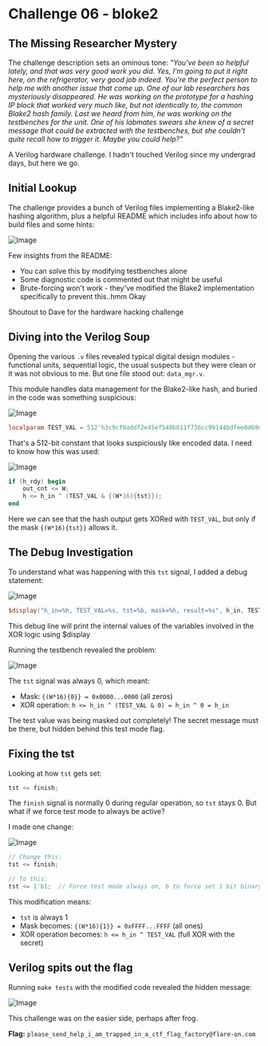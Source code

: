 # Challenge 06 - bloke2

## The Missing Researcher Mystery

The challenge description sets an ominous tone: *"You've been so helpful lately, and that was very good work you did. Yes, I'm going to put it right here, on the refrigerator, very good job indeed. You're the perfect person to help me with another issue that come up. One of our lab researchers has mysteriously disappeared. He was working on the prototype for a hashing IP block that worked very much like, but not identically to, the common Blake2 hash family. Last we heard from him, he was working on the testbenches for the unit. One of his labmates swears she knew of a secret message that could be extracted with the testbenches, but she couldn't quite recall how to trigger it. Maybe you could help?"*

A Verilog hardware challenge. I hadn't touched Verilog since my undergrad days, but here we go.

## Initial Lookup

The challenge provides a bunch of Verilog files implementing a Blake2-like hashing algorithm, plus a helpful README which includes info about how to build files and some hints:

![Image](https://github.com/user-attachments/assets/59b16aa8-9de9-4b2a-9be0-cf54864974d0)

Few insights from the README:
- You can solve this by modifying testbenches alone
- Some diagnostic code is commented out that might be useful
- Brute-forcing won't work - they've modified the Blake2 implementation specifically to prevent this..hmm Okay

Shoutout to Dave for the hardware hacking challenge

## Diving into the Verilog Soup

Opening the various `.v` files revealed typical digital design modules - functional units, sequential logic, the usual suspects but they were clean or it was not obvious to me. But one file stood out: `data_mgr.v`.

This module handles data management for the Blake2-like hash, and buried in the code was something suspicious:

![Image](https://github.com/user-attachments/assets/01a26796-9e23-4f2e-8d84-3f0951d6f46b)

```verilog
localparam TEST_VAL = 512'h3c9cf0addf2e45ef548b011f736cc99144bdfee0d69df4090c8a39c520e18ec3bdc1277aad1706f756affca41178dac066e4beb8ab7dd2d1402c4d624aaabe40;
```

That's a 512-bit constant that looks suspiciously like encoded data. I need to know how this was used:

![Image](https://github.com/user-attachments/assets/8ddfcee0-1e98-407e-9a82-48f3bda9e42a)

```verilog
if (h_rdy) begin
    out_cnt <= W;
    h <= h_in ^ (TEST_VAL & {(W*16){tst}});
end
```

Here we can see that the hash output gets XORed with `TEST_VAL`, but only if the mask `{(W*16){tst}}` allows it.

## The Debug Investigation

To understand what was happening with this `tst` signal, I added a debug statement:

![Image](https://github.com/user-attachments/assets/2515d1ef-d54c-40ba-853e-523e60bd6b6e)

```verilog
$display("h_in=%h, TEST_VAL=%s, tst=%b, mask=%h, result=%s", h_in, TEST_VAL, tst, {(W*16){tst}}, h);
```
This debug line will print the internal values of the variables involved in the XOR logic using $display

Running the testbench revealed the problem:

![Image](https://github.com/user-attachments/assets/6db0ee5a-7522-4603-bda3-29ced0fe8d89)

The `tst` signal was always 0, which meant:
- Mask: `{(W*16){0}} = 0x0000...0000` (all zeros)
- XOR operation: `h <= h_in ^ (TEST_VAL & 0) = h_in ^ 0 = h_in`

The test value was being masked out completely! The secret message must be there, but hidden behind this test mode flag.

## Fixing the tst

Looking at how `tst` gets set:

```verilog
tst <= finish;
```

The `finish` signal is normally 0 during regular operation, so `tst` stays 0. But what if we force test mode to always be active?

I made one change:

![Image](https://github.com/user-attachments/assets/5b8995b0-3242-4eda-85d5-57191bf47c9e)

```verilog
// Change this:
tst <= finish;

// To this:
tst <= 1'b1;  // Force test mode always on, b to force set 1 bit binary
```

This modification means:
- `tst` is always 1
- Mask becomes: `{(W*16){1}} = 0xFFFF...FFFF` (all ones)
- XOR operation becomes: `h <= h_in ^ TEST_VAL` (full XOR with the secret)

## Verilog spits out the flag

Running `make tests` with the modified code revealed the hidden message:

![Image](https://github.com/user-attachments/assets/c0f101fa-1aa9-4d16-be74-2eb0cd030983)

This challenge was on the easier side, perhaps after frog.

**Flag:** `please_send_help_i_am_trapped_in_a_ctf_flag_factory@flare-on.com`

